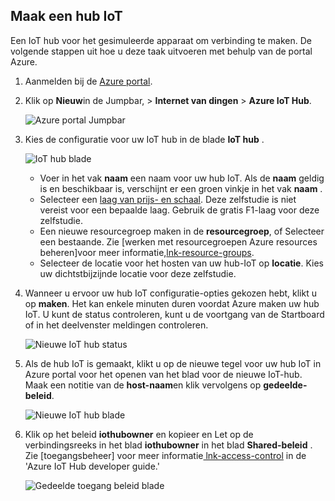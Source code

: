 ## <a name="create-an-iot-hub"></a>Maak een hub IoT

Een IoT hub voor het gesimuleerde apparaat om verbinding te maken. De volgende stappen uit hoe u deze taak uitvoeren met behulp van de portal Azure.

1. Aanmelden bij de [Azure portal][lnk-portal].

2. Klik op **Nieuw**in de Jumpbar, > **Internet van dingen** > **Azure IoT Hub**.

    ![Azure portal Jumpbar][1]

3. Kies de configuratie voor uw IoT hub in de blade **IoT hub** .

    ![IoT hub blade][2]

    * Voer in het vak **naam** een naam voor uw hub IoT. Als de **naam** geldig is en beschikbaar is, verschijnt er een groen vinkje in het vak **naam** .
    * Selecteer een [laag van prijs- en schaal][lnk-pricing]. Deze zelfstudie is niet vereist voor een bepaalde laag. Gebruik de gratis F1-laag voor deze zelfstudie.
    * Een nieuwe resourcegroep maken in de **resourcegroep**, of Selecteer een bestaande. Zie [werken met resourcegroepen Azure resources beheren]voor meer informatie,[lnk-resource-groups].
    * Selecteer de locatie voor het hosten van uw hub-IoT op **locatie**. Kies uw dichtstbijzijnde locatie voor deze zelfstudie.

4. Wanneer u ervoor uw hub IoT configuratie-opties gekozen hebt, klikt u op **maken**.  Het kan enkele minuten duren voordat Azure maken uw hub IoT. U kunt de status controleren, kunt u de voortgang van de Startboard of in het deelvenster meldingen controleren.

    ![Nieuwe IoT hub status][3]

5. Als de hub IoT is gemaakt, klikt u op de nieuwe tegel voor uw hub IoT in Azure portal voor het openen van het blad voor de nieuwe IoT-hub. Maak een notitie van de **host-naam**en klik vervolgens op **gedeelde-beleid**.

    ![Nieuwe IoT hub blade][4]

6. Klik op het beleid **iothubowner** en kopieer en Let op de verbindingsreeks in het blad **iothubowner** in het blad **Shared-beleid** . Zie [toegangsbeheer] voor meer informatie[ lnk-access-control] in de 'Azure IoT Hub developer guide.'

    ![Gedeelde toegang beleid blade][5]


<!-- Images. -->
[1]: ./media/iot-hub-get-started-create-hub/create-iot-hub1.png
[2]: ./media/iot-hub-get-started-create-hub/create-iot-hub2.png
[3]: ./media/iot-hub-get-started-create-hub/create-iot-hub3.png
[4]: ./media/iot-hub-get-started-create-hub/create-iot-hub4.png
[5]: ./media/iot-hub-get-started-create-hub/create-iot-hub5.png

<!-- Links -->
[lnk-resource-groups]: ../articles/azure-portal/resource-group-portal.md
[lnk-portal]: https://portal.azure.com/
[lnk-pricing]: https://azure.microsoft.com/pricing/details/iot-hub/
[lnk-access-control]: ../articles/iot-hub/iot-hub-devguide-security.md
